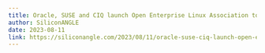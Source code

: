 ```yaml
---
title: Oracle, SUSE and CIQ launch Open Enterprise Linux Association to target Red Hat
author: SiliconANGLE
date: 2023-08-11
link: https://siliconangle.com/2023/08/11/oracle-suse-ciq-launch-open-enterprise-linux-association-target-red-hat/
---
```


